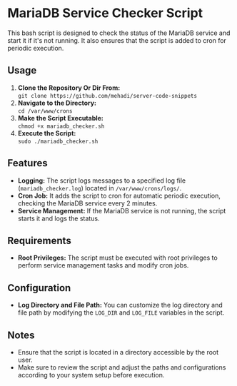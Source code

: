 MariaDB Service Checker Script
==============================

This bash script is designed to check the status of the MariaDB service and start it if it's not running. It also ensures that the script is added to cron for periodic execution.

Usage
-----

1.  **Clone the Repository Or Dir From:**  
    `git clone https://github.com/mehadi/server-code-snippets`
2.  **Navigate to the Directory:**  
    `cd /var/www/crons`
3.  **Make the Script Executable:**  
    `chmod +x mariadb_checker.sh`
4.  **Execute the Script:**  
    `sudo ./mariadb_checker.sh`

Features
--------

*   **Logging:** The script logs messages to a specified log file (`mariadb_checker.log`) located in `/var/www/crons/logs/`.
*   **Cron Job:** It adds the script to cron for automatic periodic execution, checking the MariaDB service every 2 minutes.
*   **Service Management:** If the MariaDB service is not running, the script starts it and logs the status.

Requirements
------------

*   **Root Privileges:** The script must be executed with root privileges to perform service management tasks and modify cron jobs.

Configuration
-------------

*   **Log Directory and File Path:** You can customize the log directory and file path by modifying the `LOG_DIR` and `LOG_FILE` variables in the script.

Notes
-----

*   Ensure that the script is located in a directory accessible by the root user.
*   Make sure to review the script and adjust the paths and configurations according to your system setup before execution.